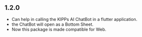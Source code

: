 ## 1.2.0


* Can help in calling the KIPPs AI ChatBot in a flutter application.
* the ChatBot will open as a Bottom Sheet.
* Now this package is made compatible for Web.

